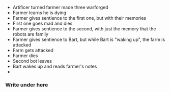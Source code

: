 - Artificer turned farmer made three warforged
- Farmer learns he is dying
- Farmer gives sentience to the first one, but with their memories
- First one goes mad and dies
- Farmer gives sentience to the second, with just the memory that the robots are family
- Farmer gives sentience to Bart, but while Bart is "waking up", the farm is attacked
- Farm gets attacked
- Farmer dies
- Second bot leaves
- Bart wakes up and reads farmer's notes
- 

### Write under here
